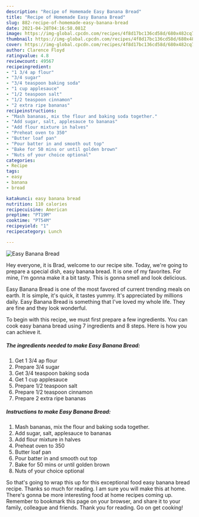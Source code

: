 ```yaml
---
description: "Recipe of Homemade Easy Banana Bread"
title: "Recipe of Homemade Easy Banana Bread"
slug: 882-recipe-of-homemade-easy-banana-bread
date: 2021-04-28T04:16:58.081Z
image: https://img-global.cpcdn.com/recipes/4f8d17bc136cd58d/680x482cq70/easy-banana-bread-recipe-main-photo.jpg
thumbnail: https://img-global.cpcdn.com/recipes/4f8d17bc136cd58d/680x482cq70/easy-banana-bread-recipe-main-photo.jpg
cover: https://img-global.cpcdn.com/recipes/4f8d17bc136cd58d/680x482cq70/easy-banana-bread-recipe-main-photo.jpg
author: Clarence Floyd
ratingvalue: 4.8
reviewcount: 49567
recipeingredient:
- "1 3/4 ap flour"
- "3/4 sugar"
- "3/4 teaspoon baking soda"
- "1 cup applesauce"
- "1/2 teaspoon salt"
- "1/2 teaspoon cinnamon"
- "2 extra ripe bananas"
recipeinstructions:
- "Mash bananas, mix the flour and baking soda together."
- "Add sugar, salt, applesauce to bananas"
- "Add flour mixture in halves"
- "Preheat oven to 350"
- "Butter loaf pan"
- "Pour batter in and smooth out top"
- "Bake for 50 mins or until golden brown"
- "Nuts of your choice optional"
categories:
- Recipe
tags:
- easy
- banana
- bread

katakunci: easy banana bread 
nutrition: 110 calories
recipecuisine: American
preptime: "PT19M"
cooktime: "PT54M"
recipeyield: "1"
recipecategory: Lunch

---
```



![Easy Banana Bread](https://img-global.cpcdn.com/recipes/4f8d17bc136cd58d/680x482cq70/easy-banana-bread-recipe-main-photo.jpg)

Hey everyone, it is Brad, welcome to our recipe site. Today, we're going to prepare a special dish, easy banana bread. It is one of my favorites. For mine, I'm gonna make it a bit tasty. This is gonna smell and look delicious.

Easy Banana Bread is one of the most favored of current trending meals on earth. It is simple, it's quick, it tastes yummy. It's appreciated by millions daily. Easy Banana Bread is something that I've loved my whole life. They are fine and they look wonderful.




To begin with this recipe, we must first prepare a few ingredients. You can cook easy banana bread using 7 ingredients and 8 steps. Here is how you can achieve it.

<!--inarticleads1-->

##### The ingredients needed to make Easy Banana Bread:

1. Get 1 3/4 ap flour
1. Prepare 3/4 sugar
1. Get 3/4 teaspoon baking soda
1. Get 1 cup applesauce
1. Prepare 1/2 teaspoon salt
1. Prepare 1/2 teaspoon cinnamon
1. Prepare 2 extra ripe bananas




<!--inarticleads2-->

##### Instructions to make Easy Banana Bread:

1. Mash bananas, mix the flour and baking soda together.
1. Add sugar, salt, applesauce to bananas
1. Add flour mixture in halves
1. Preheat oven to 350
1. Butter loaf pan
1. Pour batter in and smooth out top
1. Bake for 50 mins or until golden brown
1. Nuts of your choice optional




So that's going to wrap this up for this exceptional food easy banana bread recipe. Thanks so much for reading. I am sure you will make this at home. There's gonna be more interesting food at home recipes coming up. Remember to bookmark this page on your browser, and share it to your family, colleague and friends. Thank you for reading. Go on get cooking!
